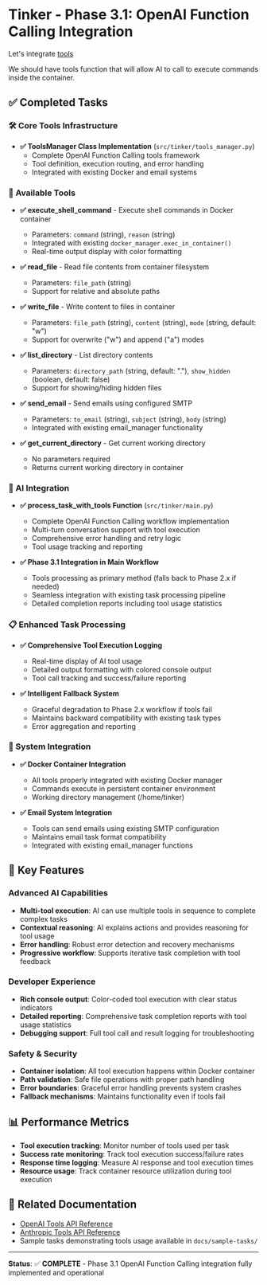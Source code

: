 # Tinker - Phase 3.1: OpenAI Function Calling Integration

Let's integrate [tools](third-party/openai/tools-api.md)

We should have tools function that will allow AI to call to execute commands inside the container.

## ✅ Completed Tasks

### 🛠️ Core Tools Infrastructure
- **✅ ToolsManager Class Implementation** (`src/tinker/tools_manager.py`)
  - Complete OpenAI Function Calling tools framework
  - Tool definition, execution routing, and error handling
  - Integrated with existing Docker and email systems

### 🔧 Available Tools
- **✅ execute_shell_command** - Execute shell commands in Docker container
  - Parameters: `command` (string), `reason` (string)
  - Integrated with existing `docker_manager.exec_in_container()`
  - Real-time output display with color formatting

- **✅ read_file** - Read file contents from container filesystem
  - Parameters: `file_path` (string)
  - Support for relative and absolute paths

- **✅ write_file** - Write content to files in container
  - Parameters: `file_path` (string), `content` (string), `mode` (string, default: "w")
  - Support for overwrite ("w") and append ("a") modes

- **✅ list_directory** - List directory contents
  - Parameters: `directory_path` (string, default: "."), `show_hidden` (boolean, default: false)
  - Support for showing/hiding hidden files

- **✅ send_email** - Send emails using configured SMTP
  - Parameters: `to_email` (string), `subject` (string), `body` (string)
  - Integrated with existing email_manager functionality

- **✅ get_current_directory** - Get current working directory
  - No parameters required
  - Returns current working directory in container

### 🤖 AI Integration
- **✅ process_task_with_tools Function** (`src/tinker/main.py`)
  - Complete OpenAI Function Calling workflow implementation
  - Multi-turn conversation support with tool execution
  - Comprehensive error handling and retry logic
  - Tool usage tracking and reporting

- **✅ Phase 3.1 Integration in Main Workflow**
  - Tools processing as primary method (falls back to Phase 2.x if needed)
  - Seamless integration with existing task processing pipeline
  - Detailed completion reports including tool usage statistics

### 📋 Enhanced Task Processing
- **✅ Comprehensive Tool Execution Logging**
  - Real-time display of AI tool usage
  - Detailed output formatting with colored console output
  - Tool call tracking and success/failure reporting

- **✅ Intelligent Fallback System**
  - Graceful degradation to Phase 2.x workflow if tools fail
  - Maintains backward compatibility with existing task types
  - Error aggregation and reporting

### 🔄 System Integration
- **✅ Docker Container Integration**
  - All tools properly integrated with existing Docker manager
  - Commands execute in persistent container environment
  - Working directory management (/home/tinker)

- **✅ Email System Integration**
  - Tools can send emails using existing SMTP configuration
  - Maintains email task format compatibility
  - Integrated with existing email_manager functions

## 🎯 Key Features

### Advanced AI Capabilities
- **Multi-tool execution**: AI can use multiple tools in sequence to complete complex tasks
- **Contextual reasoning**: AI explains actions and provides reasoning for tool usage
- **Error handling**: Robust error detection and recovery mechanisms
- **Progressive workflow**: Supports iterative task completion with tool feedback

### Developer Experience
- **Rich console output**: Color-coded tool execution with clear status indicators
- **Detailed reporting**: Comprehensive task completion reports with tool usage statistics
- **Debugging support**: Full tool call and result logging for troubleshooting

### Safety & Security
- **Container isolation**: All tool execution happens within Docker container
- **Path validation**: Safe file operations with proper path handling
- **Error boundaries**: Graceful error handling prevents system crashes
- **Fallback mechanisms**: Maintains functionality even if tools fail

## 📊 Performance Metrics
- **Tool execution tracking**: Monitor number of tools used per task
- **Success rate monitoring**: Track tool execution success/failure rates
- **Response time logging**: Measure AI response and tool execution times
- **Resource usage**: Track container resource utilization during tool execution

## 🔗 Related Documentation
- [OpenAI Tools API Reference](third-party/openai/tools-api.md)
- [Anthropic Tools API Reference](third-party/anthropic/tools-api.md)
- Sample tasks demonstrating tools usage available in `docs/sample-tasks/`

---

**Status**: ✅ **COMPLETE** - Phase 3.1 OpenAI Function Calling integration fully implemented and operational

